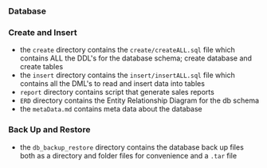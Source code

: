 ###  Database

### Create and Insert

- the `create` directory contains the `create/createALL.sql` file which contains ALL the DDL's for the database schema; create database and create tables
- the `insert` directory contains the `insert/insertALL.sql` file which contains all the DML's to read and insert data into tables
- `report` directory contains script that generate sales reports
- `ERD` directory contains the Entity Relationship Diagram for the db schema
- the `metaData.md` contains meta data about the database

### Back Up and Restore
- the `db_backup_restore` directory contains the database back up files both as a directory and folder files for convenience and a `.tar` file
